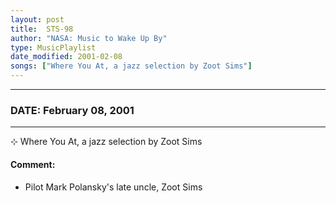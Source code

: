 ```yaml
---
layout: post
title:  STS-98
author: "NASA: Music to Wake Up By"
type: MusicPlaylist
date_modified: 2001-02-08
songs: ["Where You At, a jazz selection by Zoot Sims"]
---
```


----
### DATE: February 08, 2001
----
⊹ Where You At, a jazz selection by Zoot Sims

#### Comment:
* Pilot Mark Polansky's late uncle, Zoot Sims



<br/>
<center>
	<a target="_blank"
	   href="https://twitter.com/intent/tweet?hashtags=Space,NASA,Playlist,NASAWakeupCalls,SpaceProgram&text={{ page.author}}, '{{ page.songs.first }}' {{ page.title }}, {{ page.date | date: '%B %d, %Y' }}. {{ site.url }}{{ page.url }}&via=nasawakeupcalls"><i class="fab fa-twitter" alt="Tweet this page" style="font-size: 1.3em;"></i></a>
	&nbsp; 	<i class="fas fa-user-astronaut" style="font-size: 1.5em;"></i> &nbsp;
    <a type="amzn" search="'Where You At, a jazz selection by Zoot Sims'" category="popular music">
    <i class="fab fa-amazon" style="font-size: 1.3em;"></i></a>
</center>
